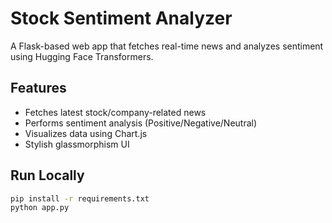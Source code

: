 # Stock Sentiment Analyzer

A Flask-based web app that fetches real-time news and analyzes sentiment using Hugging Face Transformers.

## Features
- Fetches latest stock/company-related news
- Performs sentiment analysis (Positive/Negative/Neutral)
- Visualizes data using Chart.js
- Stylish glassmorphism UI

## Run Locally
```bash
pip install -r requirements.txt
python app.py
